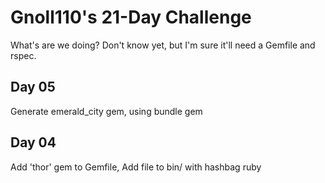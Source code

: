 # Gnoll110's 21-Day Challenge

What's are we doing? Don't know yet, but I'm sure it'll need a Gemfile and rspec.

## Day 05

Generate emerald_city gem, using bundle gem

## Day 04

Add 'thor' gem to Gemfile, Add file to bin/ with hashbag ruby

